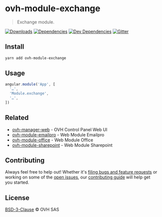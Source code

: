 # ovh-module-exchange

> Exchange module.

[![Downloads](https://badgen.net/npm/dt/ovh-module-exchange)](https://npmjs.com/package/ovh-module-exchange) [![Dependencies](https://badgen.net/david/dep/ovh-ux/ovh-module-exchange)](https://npmjs.com/package/ovh-module-exchange?activeTab=dependencies) [![Dev Dependencies](https://badgen.net/david/dev/ovh-ux/ovh-module-exchange)](https://npmjs.com/package/ovh-module-exchange?activeTab=dependencies) [![Gitter](https://badgen.net/badge/gitter/ovh-ux/blue?icon=gitter)](https://gitter.im/ovh/ux)

## Install

```sh
yarn add ovh-module-exchange
```

## Usage

```js
angular.module('App', [
  '…',
  'Module.exchange',
  '…',
])
```

## Related

* [ovh-manager-web](https://github.com/ovh-ux/ovh-manager-web) - OVH Control Panel Web UI
* [ovh-module-emailpro](https://github.com/ovh-ux/ovh-module-emailpro) - Web Module Emailpro
* [ovh-module-office](https://github.com/ovh-ux/ovh-module-office) - Web Module Office
* [ovh-module-sharepoint](https://github.com/ovh-ux/ovh-module-sharepoint) - Web Module Sharepoint

## Contributing

Always feel free to help out! Whether it's [filing bugs and feature requests](https://github.com/ovh-ux/ovh-module-exchange/issues/new) or working on some of the [open issues](https://github.com/ovh-ux/ovh-module-exchange/issues), our [contributing guide](CONTRIBUTING.md) will help get you started.
## License

[BSD-3-Clause](LICENSE) © OVH SAS
